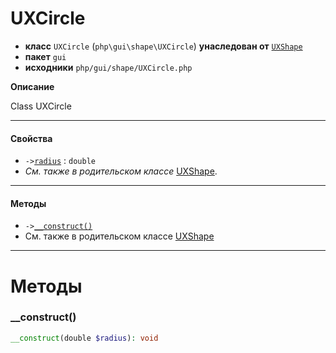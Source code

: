 # UXCircle

- **класс** `UXCircle` (`php\gui\shape\UXCircle`) **унаследован от** [`UXShape`](https://github.com/jphp-group/jphp-gui-ext/blob/master/jphp-gui-ext/api-docs/classes/php/gui/shape/UXShape.ru.md)
- **пакет** `gui`
- **исходники** `php/gui/shape/UXCircle.php`

**Описание**

Class UXCircle

---

#### Свойства

- `->`[`radius`](#prop-radius) : `double`
- *См. также в родительском классе* [UXShape](https://github.com/jphp-group/jphp-gui-ext/blob/master/jphp-gui-ext/api-docs/classes/php/gui/shape/UXShape.ru.md).

---

#### Методы

- `->`[`__construct()`](#method-__construct)
- См. также в родительском классе [UXShape](https://github.com/jphp-group/jphp-gui-ext/blob/master/jphp-gui-ext/api-docs/classes/php/gui/shape/UXShape.ru.md)

---
# Методы

<a name="method-__construct"></a>

### __construct()
```php
__construct(double $radius): void
```